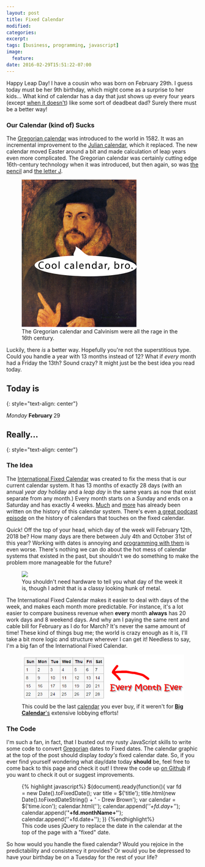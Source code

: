```yaml
---
layout: post
title: Fixed Calendar
modified:
categories:
excerpt:
tags: [business, programming, javascript]
image:
  feature:
date: 2016-02-29T15:51:22-07:00
---
```

<script src="https://code.jquery.com/jquery-2.1.4.min.js"></script>
<script src="/assets/js/calendar/fixedCalendar.js"></script>
<script src="/assets/js/calendar/blogPost.js"></script>
<link rel="stylesheet" href="/assets/css/calendar/calendar.css">

Happy Leap Day!  I have a cousin who was born on February 29th.  I guess today must be her 9th birthday, which might come as a surprise to her kids...  What kind of calendar has a day that just shows up every four years (except [when it doesn't](https://github.com/arbrown/fixed-calendar/blob/9d651fd482f603de60db6029c4438e14d50154bb/fixedCalendar.js#L10)) like some sort of deadbeat dad?  Surely there must be a better way!

### Our Calendar (kind of) Sucks
The [Gregorian calendar](https://en.wikipedia.org/wiki/Gregorian_calendar) was introduced to the world in 1582.  It was an incremental improvement to the [Julian calendar](https://en.wikipedia.org/wiki/Julian_calendar), which it replaced.  The new calendar moved Easter around a bit and made calculation of leap years even more complicated.  The Gregorian calendar was certainly cutting edge 16th-century technology when it was introduced, but then again, so was [the pencil](https://en.wikipedia.org/wiki/Pencil#Wood_holders_added) and [the letter J](https://en.wikipedia.org/wiki/J).
<figure>
<img src="/images/calvin.png">
<figcaption>The Gregorian calendar and Calvinism were all the rage in the 16th century.</figcaption>
</figure>

Luckily, there *is* a better way. Hopefully you're not the superstitious type.  Could you handle a year with 13 months instead of 12?  What if _every_ month had a Friday the 13th?  Sound crazy?  It might just be the best idea you read today.

## Today is
{: style="text-align: center"}

<time class="icon"><em>Monday </em><strong>February </strong><span>29</span>
</time>

## Really...
{: style="text-align: center"}

### The Idea
The [International Fixed Calendar](https://en.wikipedia.org/wiki/International_Fixed_Calendar) was created to fix the mess that is our current calendar system.  It has 13 months of exactly 28 days (with an annual _year day_ holiday and a _leap day_ in the same years as now that exist separate from any month.)  Every month starts on a Sunday and ends on a Saturday and has exactly 4 weeks.  [Much](http://www.citylab.com/work/2014/12/the-world-almost-had-a-13-month-calendar/383610/) and [more](http://gizmodo.com/5917654/kodak-used-a-calendar-with-13-months) has already been written on the history of this calendar system.  There's even [a great podcast episode](http://99percentinvisible.org/episode/the-calendar/) on the history of calendars that touches on the fixed calendar.

Quick!  Off the top of your head, which day of the week will February 12th, 2018 be?  How many days are there between July 4th and October 31st of this year?  Working with dates is annoying and [programming with them](http://www.dadhacker.com/blog/?p=1585) is even worse.  There's nothing we can do about the hot mess of calendar systems that existed in the past, but shouldn't we do something to make the problem more manageable for the future?

<figure>
<img src="https://upload.wikimedia.org/wikipedia/commons/d/d8/50yearcalendar.JPG">
<figcaption>You shouldn't need hardware to tell you what day of the week it is, though I admit that is a classy looking hunk of metal.</figcaption>
</figure>

The International Fixed Calendar makes it easier to deal with days of the week, and makes each month more predictable.  For instance, it's a lot easier to compare business revenue when **every** month **always** has 20 work days and 8 weekend days.  And why am I paying the same rent and cable bill for February as I do for March?  It's never the same amount of time!  These kind of things bug me; the world is crazy enough as it is, I'll take a bit more logic and structure wherever I can get it!  Needless to say, I'm a big fan of the International Fixed Calendar.

<figure>
<img src="/images/fixedcal.png">
<figcaption>This could be the last <a href="/">calendar</a> you ever buy, if it weren't for <a href="http://www.calendars.com/"><span style="font-weight: bold;">Big Calendar</span>'s</a> extensive lobbying efforts!</figcaption>
</figure>

### The Code
I'm such a fan, in fact, that I busted out my rusty JavaScript skills to write some code to convert [Gregorian](https://en.wikipedia.org/wiki/Gregorian_calendar) dates to Fixed dates.  The calendar graphic at the top of the post should display _today's_ fixed calendar date.  So, if you ever find yourself wondering what day/date today **should** be, feel free to come back to this page and check it out!  I threw the code up [on Github](https://github.com/arbrown/fixed-calendar) if you want to check it out or suggest improvements.

<figure>
{% highlight javascript%}
$(document).ready(function(){
  var fd = new Date().toFixedDate();
  var title = $('title');
  title.html(new Date().toFixedDateString() + ' - Drew Brown');
  var calendar = $('time.icon');
  calendar.html('');
  calendar.append('<em>'+fd.day+'</em>');
  calendar.append('<strong>'+fd.monthName+'</strong>');
  calendar.append('<span>'+fd.date+'</span>');
})
{%endhighlight%}
<figcaption>This code uses jQuery to replace the date in the calendar at the top of the page with a "fixed" date.</figcaption>
</figure>

So how would you handle the fixed calendar?  Would you rejoice in the predictability and consistency it provides?  Or would you be depressed to have your birthday be on a Tuesday for the rest of your life?

